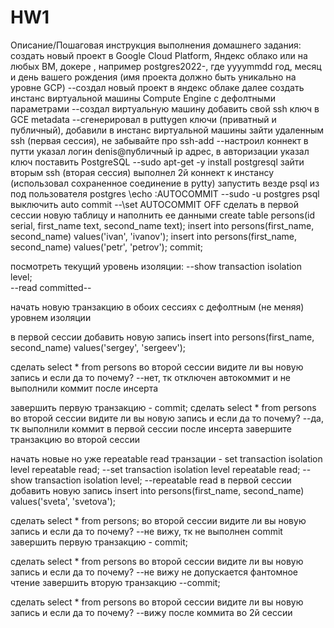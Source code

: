 # HW1
Описание/Пошаговая инструкция выполнения домашнего задания:
создать новый проект в Google Cloud Platform, Яндекс облако или на любых ВМ, докере , например postgres2022-, где yyyymmdd год, месяц и день вашего рождения (имя проекта должно быть уникально на уровне GCP)
--создал новый проект в яндекс облаке
далее создать инстанс виртуальной машины Compute Engine с дефолтными параметрами
--создал виртуальную машину 
добавить свой ssh ключ в GCE metadata
--сгенерировал в puttygen ключи (приватный и публичный), добавили в инстанс виртуальной машины
зайти удаленным ssh (первая сессия), не забывайте про ssh-add
--настроил коннект в путти указал логин denis@публичный ip адрес, в авторизации указал ключ 
поставить PostgreSQL
--sudo apt-get -y install postgresql
зайти вторым ssh (вторая сессия)
выполнел 2й коннект к инстансу (использовал сохраненное соединение в pytty)
запустить везде psql из под пользователя postgres
\echo :AUTOCOMMIT
--sudo -u postgres psql
выключить auto commit
--\set AUTOCOMMIT OFF
сделать в первой сессии новую таблицу и наполнить ее данными create table persons(id serial, first_name text, second_name text); insert into persons(first_name, second_name) values('ivan', 'ivanov'); insert into persons(first_name, second_name) values('petr', 'petrov'); commit;

посмотреть текущий уровень изоляции: 
--show transaction isolation level;  
--read committed--

начать новую транзакцию в обоих сессиях с дефолтным (не меняя) уровнем изоляции

в первой сессии добавить новую запись insert into persons(first_name, second_name) values('sergey', 'sergeev');

сделать select * from persons во второй сессии
видите ли вы новую запись и если да то почему?
--нет, тк отключен автокоммит и не выполнили коммит после инсерта

завершить первую транзакцию - commit;
сделать select * from persons во второй сессии
видите ли вы новую запись и если да то почему?
--да, тк выполнили коммит в первой сессии после инсерта
завершите транзакцию во второй сессии

начать новые но уже repeatable read транзации - set transaction isolation level repeatable read;
--set transaction isolation level repeatable read;
--show transaction isolation level;
--repeatable read
в первой сессии добавить новую запись insert into persons(first_name, second_name) values('sveta', 'svetova');

сделать select * from persons; во второй сессии
видите ли вы новую запись и если да то почему?
--не вижу, тк не выполнен commit
завершить первую транзакцию - commit;

сделать select * from persons во второй сессии
видите ли вы новую запись и если да то почему?
--не вижу не допускается фантомное чтение
завершить вторую транзакцию
--commit;

сделать select * from persons во второй сессии
видите ли вы новую запись и если да то почему?
--вижу после коммита во 2й сессии
